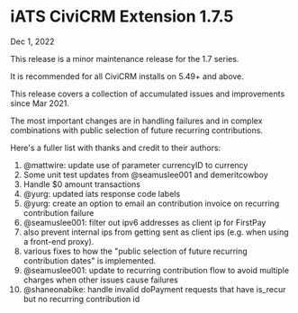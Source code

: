 # iATS CiviCRM Extension 1.7.5

Dec 1, 2022

This release is a minor maintenance release for the 1.7 series.

It is recommended for all CiviCRM installs on 5.49+ and above.

This release covers a collection of accumulated issues and improvements since Mar 2021.

The most important changes are in handling failures and in complex combinations with public selection of future recurring contributions.

Here's a fuller list with thanks and credit to their authors:

1. @mattwire: update use of parameter currencyID to currency
2. Some unit test updates from @seamuslee001 and demeritcowboy
3. Handle $0 amount transactions
4. @yurg: updated iats response code labels
5. @yurg: create an option to email an contribution invoice on recurring contribution failure
6. @seamuslee001: filter out ipv6 addresses as client ip for FirstPay
7. also prevent internal ips from getting sent as client ips (e.g. when using a front-end proxy).
8. various fixes to how the "public selection of future recurring contribution dates" is implemented.
9. @seamuslee001: update to recurring contribution flow to avoid multiple charges when other issues cause failures
10. @shaneonabike: handle invalid doPayment requests that have is_recur but no recurring contribution id
